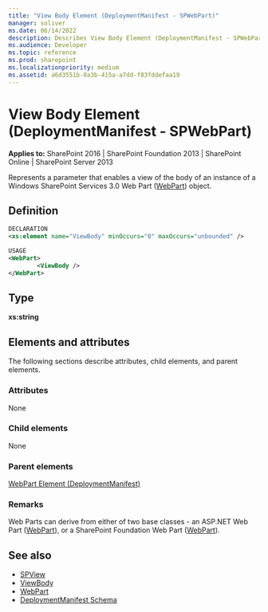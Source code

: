 ```yaml
---
title: "View Body Element (DeploymentManifest - SPWebPart)"
manager: soliver
ms.date: 06/14/2022
description: Describes View Body Element (DeploymentManifest - SPWebPart) and provides information on elements and attributes.
ms.audience: Developer
ms.topic: reference
ms.prod: sharepoint
ms.localizationpriority: medium
ms.assetid: a6d3551b-0a3b-415a-a7dd-f83fddefaa19
---
```


# View Body Element (DeploymentManifest - SPWebPart)

**Applies to:** SharePoint 2016 | SharePoint Foundation 2013 | SharePoint Online | SharePoint Server 2013 
  
Represents a parameter that enables a view of the body of an instance of a Windows SharePoint Services 3.0 Web Part ([WebPart](https://msdn.microsoft.com/library/Microsoft.SharePoint.WebPartPages.WebPart.aspx)) object. 

## Definition

```XML
DECLARATION
<xs:element name="ViewBody" minOccurs="0" maxOccurs="unbounded" />

USAGE
<WebPart>
        <ViewBody />
</WebPart>

```

## Type

**xs:string**
  
## Elements and attributes

The following sections describe attributes, child elements, and parent elements.

### Attributes

None
   
### Child elements

None
   
### Parent elements

[WebPart Element (DeploymentManifest)](webpart-element-deploymentmanifest.md)
   
### Remarks

Web Parts can derive from either of two base classes - an ASP.NET Web Part ([WebPart](https://msdn.microsoft.com/library/System.Web.UI.WebControls.WebParts.WebPart.aspx)), or a SharePoint Foundation Web Part ([WebPart](https://msdn.microsoft.com/library/Microsoft.SharePoint.WebPartPages.WebPart.aspx)). 
  
## See also

- [SPView](https://msdn.microsoft.com/library/Microsoft.SharePoint.SPView.aspx)
- [ViewBody](https://msdn.microsoft.com/library/Microsoft.SharePoint.SPView.ViewBody.aspx)
- [WebPart](https://msdn.microsoft.com/library/Microsoft.SharePoint.WebPartPages.WebPart.aspx) 
- [DeploymentManifest Schema](deploymentmanifest-schema.md)

